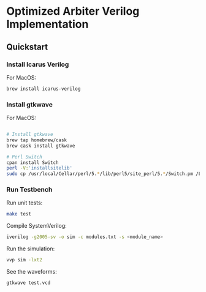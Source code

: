 # Optimized Arbiter Verilog Implementation

## Quickstart

### Install Icarus Verilog
For MacOS:
```bash
brew install icarus-verilog
```

### Install gtkwave

For MacOS:
```bash

# Install gtkwave
brew tap homebrew/cask
brew cask install gtkwave

# Perl Switch
cpan install Switch
perl -V:'installsitelib'
sudo cp /usr/local/Cellar/perl/5.*/lib/perl5/site_perl/5.*/Switch.pm /Library/Perl/5.*/
```

### Run Testbench

Run unit tests:
```bash
make test
```

Compile SystemVerilog:
```bash
iverilog -g2005-sv -o sim -c modules.txt -s <module_name>
```

Run the simulation:
```bash
vvp sim -lxt2
```

See the waveforms:
```bash
gtkwave test.vcd
```
